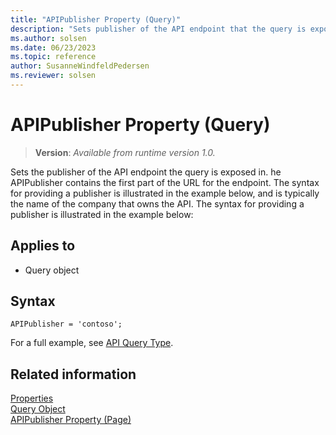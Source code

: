 ```yaml
---
title: "APIPublisher Property (Query)"
description: "Sets publisher of the API endpoint that the query is exposed in."
ms.author: solsen
ms.date: 06/23/2023
ms.topic: reference
author: SusanneWindfeldPedersen
ms.reviewer: solsen
---
```

 
# APIPublisher Property (Query)
> **Version**: _Available from runtime version 1.0._

<!-- this topic is manually created, parent node is devenv-apipublisher-property.md -->

Sets the publisher of the API endpoint the query is exposed in. he APIPublisher contains the first part of the URL for the endpoint. The syntax for providing a publisher is illustrated in the example below, and is typically the name of the company that owns the API. The syntax for providing a publisher is illustrated in the example below:

## Applies to  

- Query object 

## Syntax
```AL
APIPublisher = 'contoso';
```

For a full example, see [API Query Type](../devenv-api-querytype.md).


## Related information  
[Properties](devenv-properties.md)   
[Query Object](../devenv-query-object.md)  
[APIPublisher Property (Page)](devenv-apipublisher-page-property.md)  
